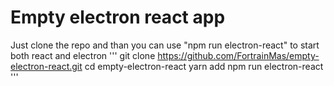 # Empty electron react app

Just clone the repo and than you can use "npm run electron-react" to start both react and electron
'''
git clone https://github.com/FortrainMas/empty-electron-react.git
cd empty-electron-react
yarn add
npm run electron-react
'''
